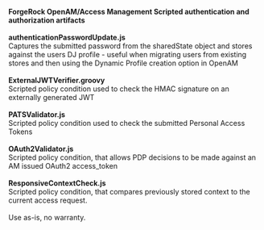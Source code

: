<b>ForgeRock OpenAM/Access Management Scripted authentication and authorization artifacts</b>
<br/>
<br/>
<b>authenticationPasswordUpdate.js</b>
<br/>
Captures the submitted password from the sharedState object and stores against the users DJ profile - useful when migrating users from
existing stores and then using the Dynamic Profile creation option in OpenAM
<br/>
<br/>
<b>ExternalJWTVerifier.groovy</b>
<br/>
Scripted policy condition used to check the HMAC signature on an externally generated JWT
<br/>
<br/>
<b>PATSValidator.js</b>
<br/>
Scripted policy condition used to check the submitted Personal Access Tokens
<br/>
<br/>
<b>OAuth2Validator.js</b>
<br/>
Scripted policy condition, that allows PDP decisions to be made against an AM issued OAuth2 access_token
<br/>
<br/>
<b>ResponsiveContextCheck.js</b>
<br/>
Scripted policy condition, that compares previously stored context to the current access request.
<br/>
<br/>
Use as-is, no warranty.

